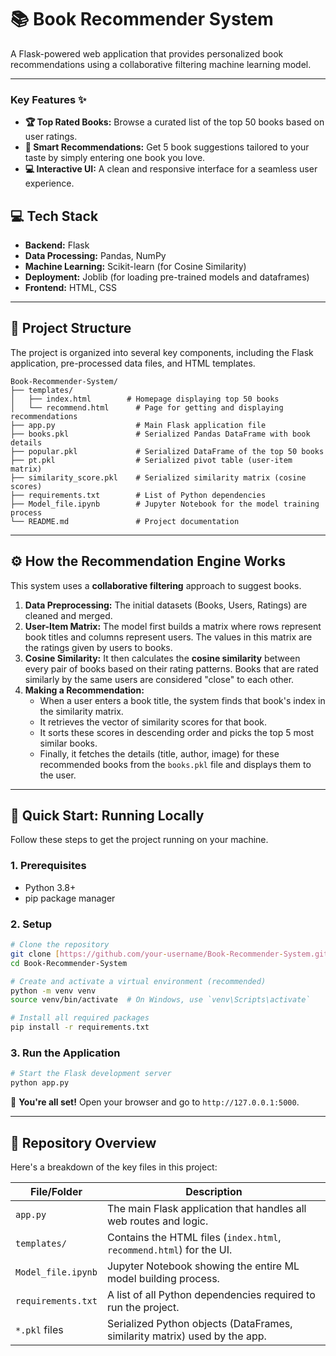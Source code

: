 # 📚 Book Recommender System

A Flask-powered web application that provides personalized book recommendations using a collaborative filtering machine learning model.



---

### Key Features ✨

* **🏆 Top Rated Books:** Browse a curated list of the top 50 books based on user ratings.
* **🧠 Smart Recommendations:** Get 5 book suggestions tailored to your taste by simply entering one book you love.
* **💻 Interactive UI:** A clean and responsive interface for a seamless user experience.



## 💻 Tech Stack

* **Backend:** Flask
* **Data Processing:** Pandas, NumPy
* **Machine Learning:** Scikit-learn (for Cosine Similarity)
* **Deployment:** Joblib (for loading pre-trained models and dataframes)
* **Frontend:** HTML, CSS

---

## 📂 Project Structure

The project is organized into several key components, including the Flask application, pre-processed data files, and HTML templates.

```
Book-Recommender-System/
├── templates/
│   ├── index.html        # Homepage displaying top 50 books
│   └── recommend.html      # Page for getting and displaying recommendations
├── app.py                  # Main Flask application file
├── books.pkl               # Serialized Pandas DataFrame with book details
├── popular.pkl             # Serialized DataFrame of the top 50 books
├── pt.pkl                  # Serialized pivot table (user-item matrix)
├── similarity_score.pkl    # Serialized similarity matrix (cosine scores)
├── requirements.txt        # List of Python dependencies
├── Model_file.ipynb        # Jupyter Notebook for the model training process
└── README.md               # Project documentation
```

---

## ⚙️ How the Recommendation Engine Works

This system uses a **collaborative filtering** approach to suggest books.

1.  **Data Preprocessing:** The initial datasets (Books, Users, Ratings) are cleaned and merged.
2.  **User-Item Matrix:** The model first builds a matrix where rows represent book titles and columns represent users. The values in this matrix are the ratings given by users to books.
3.  **Cosine Similarity:** It then calculates the **cosine similarity** between every pair of books based on their rating patterns. Books that are rated similarly by the same users are considered "close" to each other.
4.  **Making a Recommendation:**
    * When a user enters a book title, the system finds that book's index in the similarity matrix.
    * It retrieves the vector of similarity scores for that book.
    * It sorts these scores in descending order and picks the top 5 most similar books.
    * Finally, it fetches the details (title, author, image) for these recommended books from the `books.pkl` file and displays them to the user.


---

## 🚀 Quick Start: Running Locally

Follow these steps to get the project running on your machine.

### 1. Prerequisites

* Python 3.8+
* pip package manager

### 2. Setup

```sh
# Clone the repository
git clone [https://github.com/your-username/Book-Recommender-System.git](https://github.com/your-username/Book-Recommender-System.git)
cd Book-Recommender-System

# Create and activate a virtual environment (recommended)
python -m venv venv
source venv/bin/activate  # On Windows, use `venv\Scripts\activate`

# Install all required packages
pip install -r requirements.txt
```

### 3. Run the Application

```sh
# Start the Flask development server
python app.py
```
🎉 **You're all set!** Open your browser and go to `http://127.0.0.1:5000`.

---

## 📂 Repository Overview

Here's a breakdown of the key files in this project:

| File/Folder          | Description                                                              |
| -------------------- | ------------------------------------------------------------------------ |
| `app.py`             | The main Flask application that handles all web routes and logic.        |
| `templates/`         | Contains the HTML files (`index.html`, `recommend.html`) for the UI.     |
| `Model_file.ipynb`   | Jupyter Notebook showing the entire ML model building process.           |
| `requirements.txt`   | A list of all Python dependencies required to run the project.           |
| `*.pkl` files        | Serialized Python objects (DataFrames, similarity matrix) used by the app. |
